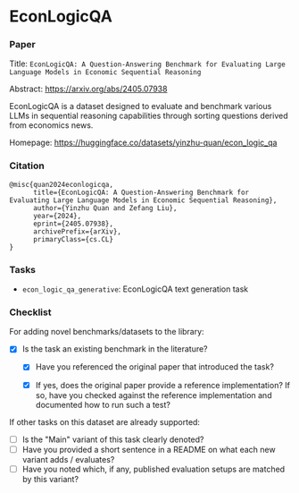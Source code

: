 # EconLogicQA

### Paper

Title: `EconLogicQA: A Question-Answering Benchmark for Evaluating Large Language Models in Economic Sequential Reasoning`

Abstract: https://arxiv.org/abs/2405.07938

EconLogicQA is a dataset designed to evaluate and benchmark various LLMs in sequential reasoning capabilities 
through sorting questions derived from economics news.

Homepage: https://huggingface.co/datasets/yinzhu-quan/econ_logic_qa


### Citation

```
@misc{quan2024econlogicqa,
      title={EconLogicQA: A Question-Answering Benchmark for Evaluating Large Language Models in Economic Sequential Reasoning}, 
      author={Yinzhu Quan and Zefang Liu},
      year={2024},
      eprint={2405.07938},
      archivePrefix={arXiv},
      primaryClass={cs.CL}
}
```

### Tasks

* `econ_logic_qa_generative`: EconLogicQA text generation task 


### Checklist

For adding novel benchmarks/datasets to the library:
* [x] Is the task an existing benchmark in the literature?
  * [x] Have you referenced the original paper that introduced the task?
  * [x] If yes, does the original paper provide a reference implementation? If so, have you checked against the reference implementation and documented how to run such a test?


If other tasks on this dataset are already supported:
* [ ] Is the "Main" variant of this task clearly denoted?
* [ ] Have you provided a short sentence in a README on what each new variant adds / evaluates?
* [ ] Have you noted which, if any, published evaluation setups are matched by this variant?
